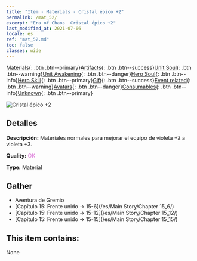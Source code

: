 ```yaml
---
title: "Item - Materials - Cristal épico +2"
permalink: /mat_52/
excerpt: "Era of Chaos  Cristal épico +2"
last_modified_at: 2021-07-06
locale: es
ref: "mat_52.md"
toc: false
classes: wide
---
```

 [Materials](/ItemsES/){: .btn .btn--primary}[Artifacts](/ItemsES/Artifacts/){: .btn .btn--success}[Unit Soul](/ItemsES/UnitSoul/){: .btn .btn--warning}[Unit Awakening](/ItemsES/UnitAwakening/){: .btn .btn--danger}[Hero Soul](/ItemsES/HeroSoul/){: .btn .btn--info}[Hero Skill](/ItemsES/HeroSkill/){: .btn .btn--primary}[Gift](/ItemsES/Gift/){: .btn .btn--success}[Event related](/ItemsES/Events/){: .btn .btn--warning}[Avatars](/ItemsES/Avatars/){: .btn .btn--danger}[Consumables](/ItemsES/Consumables/){: .btn .btn--info}[Unknown](/ItemsES/Unknown/){: .btn .btn--primary}

 ![Cristal épico +2](/images/t/i_cailiao_shuijing2.png)

## Detalles
 **Descripción:** Materiales normales para mejorar el equipo de violeta +2 a violeta +3.

 **Quality:** <span style="color: #DA70D6">OK</span>

 **Type:** Material

## Gather

*    Aventura de Gremio 
*    [Capítulo 15: Frente unido -> 15-6](/es/Main Story/Chapter 15_6/) 
*    [Capítulo 15: Frente unido -> 15-12](/es/Main Story/Chapter 15_12/) 
*    [Capítulo 15: Frente unido -> 15-15](/es/Main Story/Chapter 15_15/) 

## This item contains:

  None

